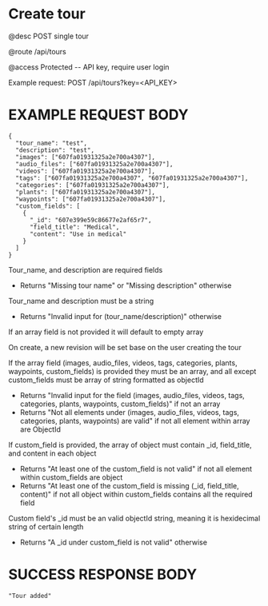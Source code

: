# Create tour
@desc POST single tour

@route /api/tours

@access Protected -- API key, require user login

Example request: POST /api/tours?key=<API_KEY>

# EXAMPLE REQUEST BODY
```
{
  "tour_name": "test",
  "description": "test",
  "images": ["607fa01931325a2e700a4307"],
  "audio_files": ["607fa01931325a2e700a4307"],
  "videos": ["607fa01931325a2e700a4307"],
  "tags": ["607fa01931325a2e700a4307", "607fa01931325a2e700a4307"],
  "categories": ["607fa01931325a2e700a4307"],
  "plants": ["607fa01931325a2e700a4307"],
  "waypoints": ["607fa01931325a2e700a4307"],
  "custom_fields": [
    {
      "_id": "607e399e59c86677e2af65r7",
      "field_title": "Medical",
      "content": "Use in medical"
    }
  ]
}
```

Tour_name, and description are required fields
- Returns "Missing tour name" or "Missing description" otherwise

Tour_name and description must be a string
- Returns "Invalid input for (tour_name/description)" otherwise

If an array field is not provided it will default to empty array

On create, a new revision will be set base on the user creating the tour

If the array field (images, audio_files, videos, tags, categories, plants, waypoints, custom_fields) is provided they must be an array, and all except custom_fields must be array of string formatted as objectId
- Returns "Invalid input for the field (images, audio_files, videos, tags, categories, plants, waypoints, custom_fields)" if not an array
- Returns "Not all elements under (images, audio_files, videos, tags, categories, plants, waypoints) are valid" if not all element within array are ObjectId

If custom_field is provided, the array of object must contain _id, field_title, and content in each object
- Returns "At least one of the custom_field is not valid" if not all element within custom_fields are object
- Returns "At least one of the custom_field is missing (_id, field_title, content)" if not all object within custom_fields contains all the required field

Custom field's _id must be an valid objectId string, meaning it is hexidecimal string of certain length
- Returns "A _id under custom_field is not valid" otherwise

# SUCCESS RESPONSE BODY
```
"Tour added"
```